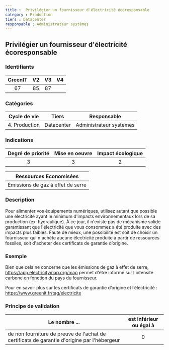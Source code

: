 ```yaml
---
title :  Privilégier un fournisseur d'électricité écoresponsable
category : Production
tiers : Datacenter
responsable : Administrateur systèmes
---
```


## Privilégier un fournisseur d'électricité écoresponsable

### Identifiants

| GreenIT |  V2  |  V3  |  V4  |
|:-------:|:----:|:----:|:----:|
|  67    | 85  | 87  |      |

### Catégories

| Cycle de vie |  Tiers  |  Responsable  |
|:---------:|:----:|:----:|
| 4. Production | Datacenter | Administrateur systèmes |

### Indications

| Degré de priorité |      Mise en oeuvre       |  Impact écologique    |
|:-------------------:|:-------------------------:|:---------------------:|
| 3 | 3 | 2 |

|Ressources Economisées                                      |
|:----------------------------------------------------------:|
| Émissions de gaz à effet de serre  |

### Description

Pour alimenter vos équipements numériques, utilisez autant que possible une électricité ayant le minimum d'impacts environnementaux lors de sa production (ex: hydraulique).
À ce jour, il n'existe pas de mécanisme solide garantissant que l'électricité que vous consommez a été produite avec des impacts plus faibles. 
Faute de mieux, une possibilité est soit de choisir un fournisseur qui n'achète aucune électricité produite à partir de ressources fossiles, soit d'acheter des certificats de garantie d’origine.

### Exemple

Bien que cela ne concerne que les émissions de gaz à effet de serre, https://app.electricitymap.org/map permet d'être informé sur l'intensité carbone en fonction du pays du fournisseur.

Pour en savoir plus sur les certificats de garantie d’origine et l’électricité :
https://www.greenit.fr/tag/electricite

### Principe de validation

| Le nombre ...     | est inférieur ou égal à   |  
|-------------------|:-------------------------:|
| de non fourniture de preuve de l'achat de certificats de garantie d'origine par l'hébergeur   | 0  |
